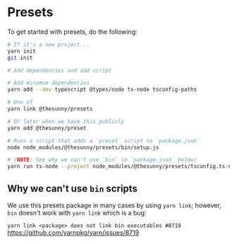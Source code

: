 # Presets

To get started with presets, do the following:

```sh
# If it's a new project...
yarn init
git init

# Add dependencies and add script

# Add minimum dependencies
yarn add --dev typescript @types/node ts-node tsconfig-paths

# One of
yarn link @thesunny/presets

# Or later when we have this publicly
yarn add @thesunny/preset

# Runs a script that adds a `preset` script to `package.json`
node node_modules/@thesunny/presets/bin/setup.js

# (NOTE: See why we can't use `bin` in `package.json` below)
yarn run ts-node --project node_modules/@thesunny/presets/tsconfig.ts-node.json node_modules/@thesunny/presets/bin/index.ts setup
```

## Why we can't use `bin` scripts

We use this presets package in many cases by using `yarn link`; however, `bin` doesn't work with `yarn link` which is a bug:

`yarn link <package> does not link bin executables #8719`
https://github.com/yarnpkg/yarn/issues/8719
